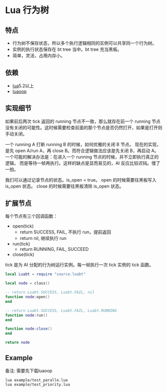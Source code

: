 # Lua 行为树

## 特点

* 行为树不保存状态，所以多个执行逻辑相同的实例可以共享同一个行为树。
* 实例的执行状态保存在 bt tree 当中。bt tree 充当黑板。
* 简单，灵活，占用内存小。

## 依赖
* [lua](https://github.com/xiyoo0812/lua.git)5.2以上
* [luaoop](https://github.com/xiyoo0812/luaoop.git)

## 实现细节

如果前后两次 tick 返回的 running 节点不一致，那么就存在前一个 running 节点没有关闭的可能性。这时候需要检查前面的那个节点是否仍然打开，如果是打开则手动关闭。

一个 running A 打断 running B 的时候，如何优雅的关闭 B 节点。
现在的实现，是先 open A/run A，再 close B。而符合逻辑做法应该是先关闭 B，再启动 A。
一个可能的解决办法是：在进入一个 running 节点的时候，并不立即执行真正的逻辑，
而是等待一帧再执行。这样的缺点是显而易见的，AI 反应比较迟钝。慢了一拍。

我们可以通过记录节点的状态。is_open = true。
open 的时候需要往黑板写入 is_open 状态。
close 的时候需要往黑板清除 is_open 状态。

## 扩展节点

每个节点有三个回调函数：

* open(tick)
    * return SUCCESS, FAIL, 不执行 run，提前返回
    * return nil, 继续执行 run
* run(tick)
    * return RUNNING, FAIL, SUCCEED
* close(tick)

tick 是为 AI 分配的行为树运行实例。每一帧执行一次 tick 实例的 tick 函数。

```lua
local Luabt = require "source.luabt"

local node = class()

-- return Luabt.SUCCESS, Luabt.FAIL, nil
function node:open()
end

-- return Luabt.SUCCESS, Luabt.FAIL, Luabt.RUNNING
function node:run()
end

function node:close()
end

return node
```

## Example
备注: 需要先下载luaoop
```
lua example/test_paralle.lua
lua example/test_priority.lua
```
